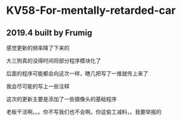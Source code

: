 # KV58-For-mentally-retarded-car
## 2019.4 built by Frumig

感觉更新的频率降了下来的

大三狗真的没得时间将部分程序模块化了

后面的程序可能都会向这次一样，瞎几把写了一推就传上来了

我会尽可能的写上一些注释

这次的更新主要是添加了一些摄像头的基础程序


老板干活啊。。。你不写我们也不会啊。你这偷工减料，。我要举报的
